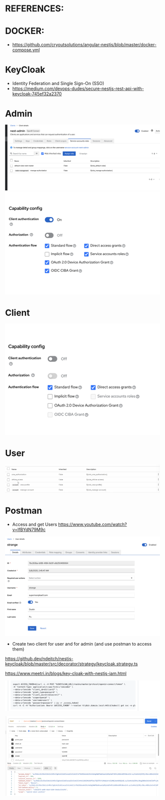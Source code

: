 # REFERENCES:

# DOCKER:

- https://github.com/cryoutsolutions/angular-nestjs/blob/master/docker-compose.yml

# KeyCloak

- Identity Federation and Single Sign-On (SSO)
- https://medium.com/devops-dudes/secure-nestjs-rest-api-with-keycloak-745ef32a2370

# Admin

![alt text](image.png) ![alt text](images/image.png)

# Client

![alt text](images/image2.png)

# User

![alt text](images/user-role.png)

# Postman

- Access and get Users https://www.youtube.com/watch?v=lfBYdN79M9c

![alt text](images/image1.png)

- Create two client for user and for admin (and use postman to access them)

https://github.dev/ndeitch/nestjs-keycloak/blob/master/src/decorator/strategy/keycloak.strategy.ts

https://www.meetri.in/blogs/key-cloak-with-nestjs-iam.html

![alt text](image-1.png)

![alt text](image-2.png)
